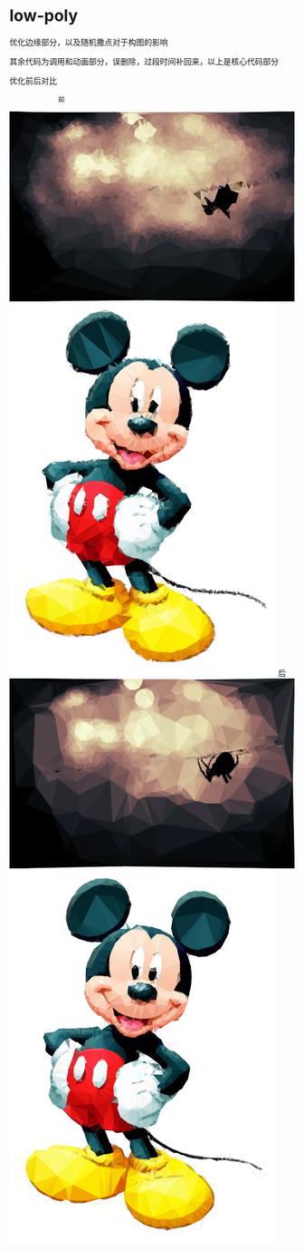 # low-poly
优化边缘部分，以及随机撒点对于构图的影响


其余代码为调用和动画部分，误删除，过段时间补回来，以上是核心代码部分

优化前后对比

				前
![效果图](https://github.com/Briny131/low-poly/blob/master/image/%E5%89%8D.png?raw=true)
![效果图](https://github.com/Briny131/low-poly/blob/master/image/%E6%9C%AA%E4%BC%98%E5%8C%96.png?raw=true)
				后
![效果图](https://github.com/Briny131/low-poly/blob/master/image/%E5%90%8E.png?raw=true)
![效果图](https://github.com/Briny131/low-poly/blob/master/image/%E4%BC%98%E5%8C%96.png?raw=true)
